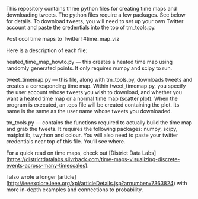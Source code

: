 This repository contains three python files for creating time maps and downloading tweets. The python files require a few packages. See below for details. To download tweets, you will need to set up your own Twitter account and paste the credentials into the top of tm_tools.py.

Post cool time maps to Twitter!  #time_map_viz

Here is a description of each file:

heated_time_map_howto.py — this creates a heated time map using randomly generated points. It only requires numpy and scipy to run. 

tweet_timemap.py — this file, along with tm_tools.py, downloads tweets and creates a corresponding time map. Within tweet_timemap.py, you specify the user account whose tweets you wish to download, and whether you want a heated time map or a normal time map (scatter plot). When the program is executed, an .eps file will be created containing the plot. Its name is the same as the user name whose tweets you downloaded. 

tm_tools.py — contains the functions required to actually build the time map and grab the tweets. It requires the following packages: numpy, scipy, matplotlib, twython and colour. You will also need to paste your twitter credentials near top of this file. You’ll see where.

For a quick read on time maps, check out 
[District Data Labs] (https://districtdatalabs.silvrback.com/time-maps-visualizing-discrete-events-across-many-timescales).

I also wrote a longer [article] (http://ieeexplore.ieee.org/xpl/articleDetails.jsp?arnumber=7363824) with more in-depth examples and connections to probability.
